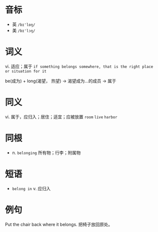 # 音标

- 英 `/bɪ'lɒŋ/`
- 美 `/bɪ'lɔŋ/`

# 词义

vi. 适应；属于
`if something belongs somewhere, that is the right place or situation for it`



be(成为) + long(渴望， 热望) → 渴望成为…的成员 → 属于

# 同义

vi. 属于，应归入；居住；适宜；应被放置
`room` `live` `harbor`

# 同根

- n. `belonging` 所有物；行李；附属物

# 短语

- `belong in` v. 应归入

# 例句

Put the chair back where it belongs.
把椅子放回原处。


